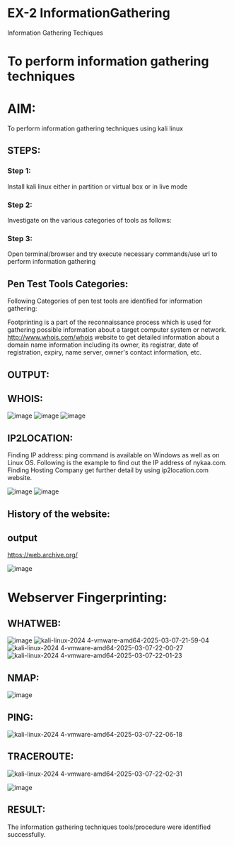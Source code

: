 # EX-2 InformationGathering
Information Gathering Techiques

# To perform information gathering techniques

# AIM:

To perform information gathering techniques using kali linux 

## STEPS:

### Step 1:

Install kali linux either in partition or virtual box or in live mode

### Step 2:

Investigate on the various categories of tools as follows:

### Step 3:
Open terminal/browser and try execute necessary commands/use url to perform information gathering

## Pen Test Tools Categories:  

Following Categories of pen test tools are identified for information gathering:

Footprinting is a part of the reconnaissance process which is used for gathering possible information about a target computer system or network.
http://www.whois.com/whois website to get detailed information about a domain name information including its owner, its registrar, date of registration, expiry, name server, owner's contact information, etc.


## OUTPUT:

## WHOIS:
![image](https://github.com/user-attachments/assets/a1b6886f-9735-471e-b183-f079bb1a270c)
![image](https://github.com/user-attachments/assets/1d5a7d49-a935-4788-83ea-b8a0ffe916e7)
![image](https://github.com/user-attachments/assets/51eac5ce-2716-4eb3-bb3c-bcc77b8778f2)

## IP2LOCATION:
Finding IP address:
ping command is available on Windows as well as on Linux OS. Following is the example to find out the IP address of nykaa.com.
Finding Hosting Company
get further detail by using ip2location.com website.


![image](https://github.com/user-attachments/assets/9ad002bd-ca7b-4a66-8541-350ef497e2b9)
![image](https://github.com/user-attachments/assets/0a164058-b8eb-4f64-9fe8-a3f61c887944)

## History of the website:
## output

https://web.archive.org/

![image](https://github.com/user-attachments/assets/777cd736-7807-4a36-9697-504c3fcaa7cc)


# Webserver Fingerprinting:

## WHATWEB:
![image](https://github.com/user-attachments/assets/2db0e1d6-8367-4059-82f4-d9ef41837cf1)
![kali-linux-2024 4-vmware-amd64-2025-03-07-21-59-04](https://github.com/user-attachments/assets/893ff1a4-9532-4e05-a452-70965d1e6762)
![kali-linux-2024 4-vmware-amd64-2025-03-07-22-00-27](https://github.com/user-attachments/assets/59e3ff72-5c6b-4875-8be5-4e6251b15c9b)
![kali-linux-2024 4-vmware-amd64-2025-03-07-22-01-23](https://github.com/user-attachments/assets/dc119874-1d99-4065-85c7-1310b13076bc)



## NMAP:
![image](https://github.com/user-attachments/assets/07f094ee-cd21-4136-8a9a-bf52e014c8bf)



## PING:
![kali-linux-2024 4-vmware-amd64-2025-03-07-22-06-18](https://github.com/user-attachments/assets/3597df20-edd8-4ef7-a5e5-66914fb8348a)




## TRACEROUTE:

![kali-linux-2024 4-vmware-amd64-2025-03-07-22-02-31](https://github.com/user-attachments/assets/8f4ab7f4-c91a-4815-b022-92dd3a2c6ee5)

![image](https://github.com/user-attachments/assets/93a9e982-c6fc-4279-a626-5f26c0c40e62)



## RESULT:
The information gathering techniques tools/procedure were  identified successfully.


